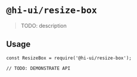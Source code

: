 # `@hi-ui/resize-box`

> TODO: description

## Usage

```
const ResizeBox = require('@hi-ui/resize-box');

// TODO: DEMONSTRATE API
```

